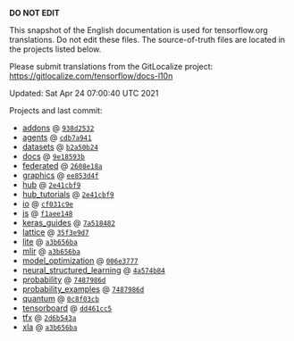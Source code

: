 __DO NOT EDIT__

This snapshot of the English documentation is used for tensorflow.org
translations. Do not edit these files. The source-of-truth files are located in
the projects listed below.

Please submit translations from the GitLocalize project: https://gitlocalize.com/tensorflow/docs-l10n

Updated: Sat Apr 24 07:00:40 UTC 2021

Projects and last commit:

- [addons](https://github.com/tensorflow/addons/tree/master/docs) @ <a href='https://github.com/tensorflow/addons/commit/938d2532630728a3b61a75dd8ba4c7694f56daed'><code>938d2532</code></a>
- [agents](https://github.com/tensorflow/agents/tree/master/docs) @ <a href='https://github.com/tensorflow/agents/commit/cdb7a94124a1bc756217ad868b1aa49c11dc26bf'><code>cdb7a941</code></a>
- [datasets](https://github.com/tensorflow/datasets/tree/master/docs) @ <a href='https://github.com/tensorflow/datasets/commit/b2a50b24ae8e14700e5bfbd04907638576b94434'><code>b2a50b24</code></a>
- [docs](https://github.com/tensorflow/docs/tree/master/site/en) @ <a href='https://github.com/tensorflow/docs/commit/9e18593b7ee19058b651626d0e96a552ac7b4733'><code>9e18593b</code></a>
- [federated](https://github.com/tensorflow/federated/tree/master/docs) @ <a href='https://github.com/tensorflow/federated/commit/2608e18a0742c9b9669153b37f31dea00c3c4d2b'><code>2608e18a</code></a>
- [graphics](https://github.com/tensorflow/graphics/tree/master/tensorflow_graphics/g3doc) @ <a href='https://github.com/tensorflow/graphics/commit/ee853d4fbd63352ad091c1bb69d4702ccd71a61a'><code>ee853d4f</code></a>
- [hub](https://github.com/tensorflow/hub/tree/master/docs) @ <a href='https://github.com/tensorflow/hub/commit/2e41cbf97349389ccce9774f73f88248eb08683b'><code>2e41cbf9</code></a>
- [hub_tutorials](https://github.com/tensorflow/hub/tree/master/examples/colab) @ <a href='https://github.com/tensorflow/hub/commit/2e41cbf97349389ccce9774f73f88248eb08683b'><code>2e41cbf9</code></a>
- [io](https://github.com/tensorflow/io/tree/master/docs) @ <a href='https://github.com/tensorflow/io/commit/cf031c9e457806851a1e1e37961f945b75e9b0f6'><code>cf031c9e</code></a>
- [js](https://github.com/tensorflow/tfjs-website/tree/master/docs) @ <a href='https://github.com/tensorflow/tfjs-website/commit/f1aee1484f3c701ea55698dae438f318b24feb9b'><code>f1aee148</code></a>
- [keras_guides](https://github.com/tensorflow/docs/tree/snapshot-keras/site/en/guide/keras) @ <a href='https://github.com/tensorflow/docs/commit/7a518482b03a75f9bb3fb6fe08d5607c1cbfb59f'><code>7a518482</code></a>
- [lattice](https://github.com/tensorflow/lattice/tree/master/docs) @ <a href='https://github.com/tensorflow/lattice/commit/35f3e9d7da7f90a700d7a903e1818e82965f245c'><code>35f3e9d7</code></a>
- [lite](https://github.com/tensorflow/tensorflow/tree/master/tensorflow/lite/g3doc) @ <a href='https://github.com/tensorflow/tensorflow/commit/a3b656ba0d846df771724bc716d892988a78576d'><code>a3b656ba</code></a>
- [mlir](https://github.com/tensorflow/tensorflow/tree/master/tensorflow/compiler/mlir/g3doc) @ <a href='https://github.com/tensorflow/tensorflow/commit/a3b656ba0d846df771724bc716d892988a78576d'><code>a3b656ba</code></a>
- [model_optimization](https://github.com/tensorflow/model-optimization/tree/master/tensorflow_model_optimization/g3doc) @ <a href='https://github.com/tensorflow/model-optimization/commit/006e37772c9caaa8a84977a1af3ec9154e5de381'><code>006e3777</code></a>
- [neural_structured_learning](https://github.com/tensorflow/neural-structured-learning/tree/master/g3doc) @ <a href='https://github.com/tensorflow/neural-structured-learning/commit/4a574b84c0a02e08ed3ef58e60284555e7e7c7e2'><code>4a574b84</code></a>
- [probability](https://github.com/tensorflow/probability/tree/master/tensorflow_probability/g3doc) @ <a href='https://github.com/tensorflow/probability/commit/7487986df683f30cf2fe1edad82b544a1f64b6f6'><code>7487986d</code></a>
- [probability_examples](https://github.com/tensorflow/probability/tree/master/tensorflow_probability/examples/jupyter_notebooks) @ <a href='https://github.com/tensorflow/probability/commit/7487986df683f30cf2fe1edad82b544a1f64b6f6'><code>7487986d</code></a>
- [quantum](https://github.com/tensorflow/quantum/tree/master/docs) @ <a href='https://github.com/tensorflow/quantum/commit/0c8f03cb84ddaab018658506edd5db3a3bbee322'><code>0c8f03cb</code></a>
- [tensorboard](https://github.com/tensorflow/tensorboard/tree/master/docs) @ <a href='https://github.com/tensorflow/tensorboard/commit/dd461cc56911601dec5a92b19e30c3d110aa5e4a'><code>dd461cc5</code></a>
- [tfx](https://github.com/tensorflow/tfx/tree/master/docs) @ <a href='https://github.com/tensorflow/tfx/commit/2d6b543a626cf4231c45872033bbbc2d2da0abf9'><code>2d6b543a</code></a>
- [xla](https://github.com/tensorflow/tensorflow/tree/master/tensorflow/compiler/xla/g3doc) @ <a href='https://github.com/tensorflow/tensorflow/commit/a3b656ba0d846df771724bc716d892988a78576d'><code>a3b656ba</code></a>

